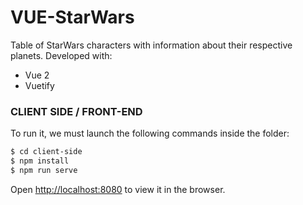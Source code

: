 # VUE-StarWars

Table of StarWars characters with information about their respective planets.
Developed with:

- Vue 2
- Vuetify

### CLIENT SIDE / FRONT-END

To run it, we must launch the following commands inside the folder:

```sh
$ cd client-side
$ npm install
$ npm run serve
```

Open [http://localhost:8080](http://localhost:8080) to view it in the browser.
